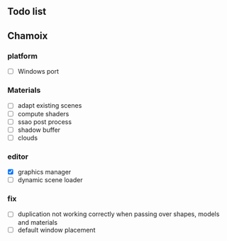 ## Todo list

## Chamoix

### platform
- [ ] Windows port

### Materials
- [ ] adapt existing scenes
- [ ] compute shaders
- [ ] ssao post process
- [ ] shadow buffer
- [ ] clouds

### editor
- [x] graphics manager
- [ ] dynamic scene loader

### fix
- [ ] duplication not working correctly when passing over shapes, models and materials
- [ ] default window placement

